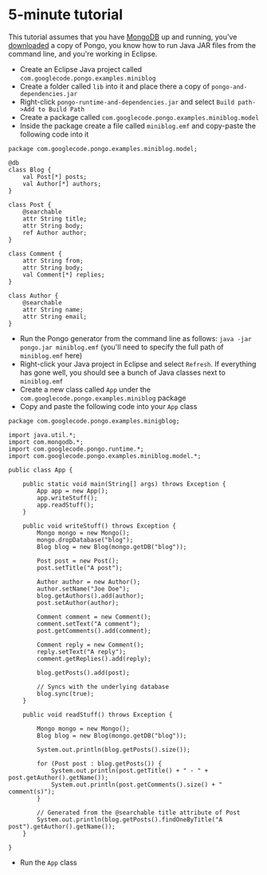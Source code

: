 # 5-minute tutorial #

This tutorial assumes that you have [MongoDB](http://www.mongodb.org/) up and running, you've [downloaded](https://code.google.com/p/pongo/downloads/list) a copy of Pongo, you know how to run Java JAR files from the command line, and you're working in Eclipse.

  * Create an Eclipse Java project called `com.googlecode.pongo.examples.miniblog`
  * Create a folder called `lib` into it and place there a copy of `pongo-and-dependencies.jar`
  * Right-click `pongo-runtime-and-dependencies.jar` and select `Build path->Add to Build Path`
  * Create a package called `com.googlecode.pongo.examples.miniblog.model`
  * Inside the package create a file called `miniblog.emf` and copy-paste the following code into it

```
package com.googlecode.pongo.examples.miniblog.model;

@db
class Blog {
    val Post[*] posts;
    val Author[*] authors;
}

class Post {
    @searchable
    attr String title;
    attr String body;
    ref Author author;
}

class Comment {
    attr String from;
    attr String body;
    val Comment[*] replies;
}

class Author {
    @searchable
    attr String name;
    attr String email;
}
```
  * Run the Pongo generator from the command line as follows: `java -jar pongo.jar miniblog.emf` (you'll need to specify the full path of `miniblog.emf` here)
  * Right-click your Java project in Eclipse and select `Refresh`. If everything has gone well, you should see a bunch of Java classes next to `miniblog.emf`
  * Create a new class called `App` under the `com.googlecode.pongo.examples.miniblog` package
  * Copy and paste the following code into your `App` class

```
package com.googlecode.pongo.examples.minigblog;

import java.util.*;
import com.mongodb.*;
import com.googlecode.pongo.runtime.*;
import com.googlecode.pongo.examples.miniblog.model.*;

public class App {
    
    public static void main(String[] args) throws Exception {
        App app = new App();
        app.writeStuff();
        app.readStuff();
    }
    
    public void writeStuff() throws Exception {
        Mongo mongo = new Mongo();
        mongo.dropDatabase("blog");
        Blog blog = new Blog(mongo.getDB("blog"));

        Post post = new Post();
        post.setTitle("A post");
        
        Author author = new Author();
        author.setName("Joe Doe");
        blog.getAuthors().add(author);
        post.setAuthor(author);
        
        Comment comment = new Comment();
        comment.setText("A comment");
        post.getComments().add(comment);
        
        Comment reply = new Comment();
        reply.setText("A reply");
        comment.getReplies().add(reply);
        
        blog.getPosts().add(post);

        // Syncs with the underlying database
        blog.sync(true);    	
    }
    
    public void readStuff() throws Exception {

    	Mongo mongo = new Mongo();
        Blog blog = new Blog(mongo.getDB("blog"));
        
    	System.out.println(blog.getPosts().size());
    	
    	for (Post post : blog.getPosts()) {
    	    System.out.println(post.getTitle() + " - " + post.getAuthor().getName());
    	    System.out.println(post.getComments().size() + " comment(s)");
    	}
    	
        // Generated from the @searchable title attribute of Post
        System.out.println(blog.getPosts().findOneByTitle("A post").getAuthor().getName());
    }
    
}
```

  * Run the `App` class
